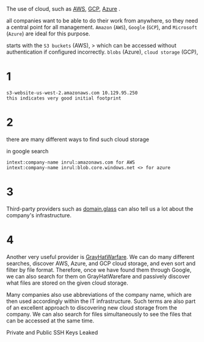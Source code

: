 
The use of cloud, such as [AWS](https://aws.amazon.com/), [GCP](https://cloud.google.com/), [Azure](https://azure.microsoft.com/en-us/) .

all companies want to be able to do their work from anywhere, so they need a central point for all management.
`Amazon` (`AWS`), `Google` (`GCP`), and `Microsoft` (`Azure`) are ideal for this purpose.


starts with the `S3 buckets` (AWS), > which can be accessed without authentication if configured incorrectly.
`blobs` (Azure), `cloud storage` (GCP),
# 1

```shell-session
s3-website-us-west-2.amazonaws.com 10.129.95.250
this indicates very good initial footprint
```


# 2
there are many different ways to find such cloud storage

in google search
```
intext:company-name inrul:amazonaws.com for AWS
intext:company-name inrul:blob.core.windows.net <> for azure
```

# 3

Third-party providers such as [domain.glass](https://domain.glass) can also tell us a lot about the company's infrastructure.



# 4 

Another very useful provider is [GrayHatWarfare](https://buckets.grayhatwarfare.com). We can do many different searches, discover AWS, Azure, and GCP cloud storage, and even sort and filter by file format. Therefore, once we have found them through Google, we can also search for them on GrayHatWarefare and passively discover what files are stored on the given cloud storage.


Many companies also use abbreviations of the company name, which are then used accordingly within the IT infrastructure. Such terms are also part of an excellent approach to discovering new cloud storage from the company. We can also search for files simultaneously to see the files that can be accessed at the same time.

Private and Public SSH Keys Leaked



